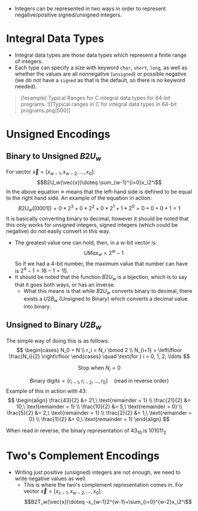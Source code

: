 - Integers can be represented in two ways in order to represent negative/positive signed/unsigned integers.
# Integral Data Types
- Integral data types are those data types which represent a finite range of integers.
- Each type can specify a size with keyword `char`, `short`, `long`, as well as whether the values are all nonnegative (`unsigned`) or possible negative (we do not have a `signed` as that is the default, so there is no keyword needed).
> [!example] Typical Ranges for C integral data types for 64-bit programs.
>  ![[Typical ranges in C for integral data types in 64-bit programs.png|500]]

# Unsigned Encodings
## Binary to Unsigned $B2U_w$
For vector $\vec{x}=[x_{w-1},x_{w-2},...,x_0]$:
$$B2U_w(\vec{x})\doteq \sum_{w-1}^{i=0}x_i2^i$$
In the above equation $\doteq$ means that the left-hand side is defined to be equal to the right hand side.
An example of the equation in action:
$$B2U_w([0001])=0*2^3+0*2^2+0*2^1+1*2^0=0+0+0+1=1$$
It is basically converting binary to decimal, however it should be noted that this only works for unsigned integers, signed integers (which could be negative) do not easily convert in this way.
- The greatest value one can hold, then, in a w-bit vector is:
$$UMax_w = 2^w - 1$$
So if we had a 4-bit number, the maximum value that number can have is $2^4 - 1 = 16 - 1 = 15$.
- It should be noted that the function $B2U_w$ is a bijection, which is to say that it goes both ways, or has an inverse.
	- What this means is that while $B2U_w$ converts binary to decimal, there exists a $U2B_w$ (Unsigned to Binary) which converts a decimal value into binary.
## Unsigned to Binary $U2B_w$
The simple way of doing this is as follows:
$$
\begin{cases}
N_0 = N \\
r_i = N_i \bmod 2 \\
N_{i+1} = \left\lfloor \frac{N_i}{2} \right\rfloor
\end{cases}
\quad \text{for } i = 0, 1, 2, \ldots
$$

$$
\text{Stop when } N_{i} = 0
$$

$$
\text{Binary digits} = \{r_{i-1}, r_{i-2}, \ldots, r_0\} \quad \text{(read in reverse order)}
$$
Example of this in action with 43:$$
\begin{align}
\frac{43}{2} &= 21,\ \text{remainder = 1} \\
\frac{21}{2} &= 10,\ \text{remainder = 1} \\
\frac{10}{2} &= 5,\ \text{remainder = 0} \\
\frac{5}{2}  &= 2,\ \text{remainder = 1} \\
\frac{2}{2}  &= 1,\ \text{remainder = 0} \\
\frac{1}{2}  &= 0,\ \text{remainder = 1}
\end{align}
$$

When read in reverse, the binary representation of $43_{10}$ is $101011_2$
# Two's Complement Encodings
- Writing just positive (unsigned) integers are not enough, we need to write negative values as well.
	- This is where the two's complement representation comes in.
For vector $\vec{x} = [x_{x-1},x_{w-2}, ..., x_0]$:
$$B2T_w(\vec{x})\doteq -x_{w-1}2^{w-1}+\sum_{i=0}^{w-2}x_i2^i$$

